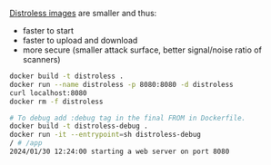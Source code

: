 [Distroless images](https://github.com/GoogleContainerTools/distroless) are smaller and thus:

* faster to start
* faster to upload and download
* more secure (smaller attack surface, better signal/noise ratio of scanners)

```sh
docker build -t distroless .
docker run --name distroless -p 8080:8080 -d distroless
curl localhost:8080
docker rm -f distroless

# To debug add :debug tag in the final FROM in Dockerfile.
docker build -t distroless-debug .
docker run -it --entrypoint=sh distroless-debug
/ # /app
2024/01/30 12:24:00 starting a web server on port 8080
```
